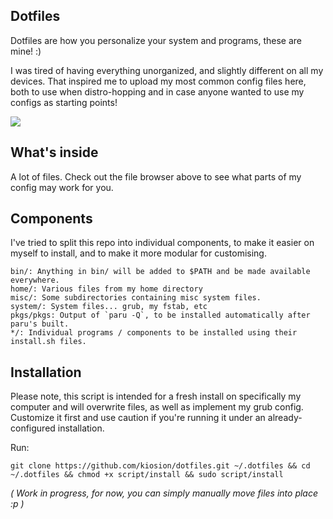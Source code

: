 ## Dotfiles

Dotfiles are how you personalize your system and programs, these are mine! :)

I was tired of having everything unorganized, and slightly different on all my devices. That inspired me to upload my most common config files here, both to use when distro-hopping and in case anyone wanted to use my configs as starting points!

<img src="img.png"></img>


## What's inside

A lot of files. Check out the file browser above to see what parts of my config may work for you.

## Components
I've tried to split this repo into individual components, to make it easier on myself to install, and to make it more modular for customising.

    bin/: Anything in bin/ will be added to $PATH and be made available everywhere.
    home/: Various files from my home directory
    misc/: Some subdirectories containing misc system files.
    system/: System files... grub, my fstab, etc
    pkgs/pkgs: Output of `paru -Q`, to be installed automatically after paru's built.
    */: Individual programs / components to be installed using their install.sh files.

## Installation

Please note, this script is intended for a fresh install on specifically my computer and will overwrite files, as well as implement my grub config. Customize it first and use caution if you're running it under an already-configured installation.

Run:
```
git clone https://github.com/kiosion/dotfiles.git ~/.dotfiles && cd ~/.dotfiles && chmod +x script/install && sudo script/install
```
*( Work in progress, for now, you can simply manually move files into place :p )*
